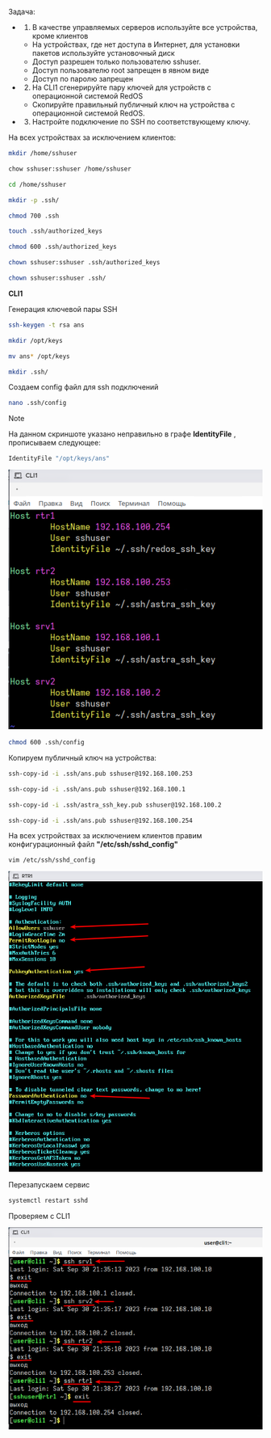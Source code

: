 Задача:
 - 1. В качестве управляемых серверов используйте все устройства, кроме клиентов
     - На устройствах, где нет доступа в Интернет, для установки пакетов используйте установочный диск
     - Доступ разрешен только пользователю sshuser.
     - Доступ пользователю root запрещен в явном виде
     - Доступ по паролю запрещен
 - 2. На CLI1 сгенерируйте пару ключей для устройств с операционной системой RedOS
     - Скопируйте правильный публичный ключ на устройства с операционной системой RedOS.
 - 3. Настройте подключение по SSH по соответствующему ключу.

На всех устройствах за исключением клиентов:

```bash
mkdir /home/sshuser
```

```bash
chow sshuser:sshuser /home/sshuser
```

```bash
cd /home/sshuser
```

```bash
mkdir -p .ssh/
```

```bash
chmod 700 .ssh
```

```bash
touch .ssh/authorized_keys
```

```bash
chmod 600 .ssh/authorized_keys
```

```bash
chown sshuser:sshuser .ssh/authorized_keys
```

```bash
chown sshuser:sshuser .ssh/
```

**CLI1**

Генерация ключевой пары SSH

```bash
ssh-keygen -t rsa ans
```

```bash
mkdir /opt/keys
```

```bash
mv ans* /opt/keys
```

```bash
mkdir .ssh/
```

Создаем config файл для ssh подключений

```bash
nano .ssh/config
```

>[!NOTE]
>На данном скриншоте указано неправильно в графе **IdentityFile** , прописываем следующее:
>```bash
>IdentityFile "/opt/keys/ans"
>```

![screen1](https://github.com/zurabchiks/SPb-RCH2024/blob/main/RedOS/Pic/139.png)


```bash
chmod 600 .ssh/config
```

Копируем публичный ключ на устройства:

```bash
ssh-copy-id -i .ssh/ans.pub sshuser@192.168.100.253
```

```bash
ssh-copy-id -i .ssh/ans.pub sshuser@192.168.100.1
```

```bash
ssh-copy-id -i .ssh/astra_ssh_key.pub sshuser@192.168.100.2
```

```bash
ssh-copy-id -i .ssh/ans.pub sshuser@192.168.100.254
```

На всех устройствах за исключением клиентов правим конфигурационный файл **"/etc/ssh/sshd_config"**

```bash
vim /etc/ssh/sshd_config
```

![screen2](https://github.com/zurabchiks/SPb-RCH2024/blob/main/RedOS/Pic/140.png)

Перезапускаем сервис

```bash
systemctl restart sshd
```

Проверяем с CLI1

![screen3](https://github.com/zurabchiks/SPb-RCH2024/blob/main/RedOS/Pic/141.png)



